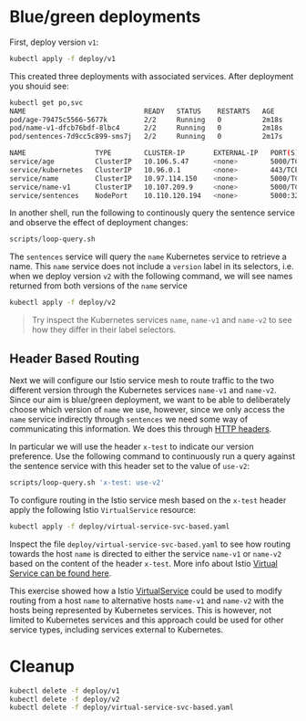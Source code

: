 # Blue/green deployments

First, deploy version `v1`:

```sh
kubectl apply -f deploy/v1
```

This created three deployments with associated services. After deployment you shouid see:

```sh
kubectl get po,svc
NAME                             READY   STATUS    RESTARTS   AGE
pod/age-79475c5566-5677k         2/2     Running   0          2m18s
pod/name-v1-dfcb76bdf-8lbc4      2/2     Running   0          2m18s
pod/sentences-7d9cc5c899-sms7j   2/2     Running   0          2m17s

NAME                 TYPE        CLUSTER-IP       EXTERNAL-IP   PORT(S)          AGE
service/age          ClusterIP   10.106.5.47      <none>        5000/TCP         2m18s
service/kubernetes   ClusterIP   10.96.0.1        <none>        443/TCP          39m
service/name         ClusterIP   10.97.114.150    <none>        5000/TCP         2m18s
service/name-v1      ClusterIP   10.107.209.9     <none>        5000/TCP         2m18s
service/sentences    NodePort    10.110.120.194   <none>        5000:32005/TCP   2m17s
```

In another shell, run the following to continously query the sentence service
and observe the effect of deployment changes:

```sh
scripts/loop-query.sh
```

The `sentences` service will query the `name` Kubernetes service to retrieve a
name. This `name` service does not include a `version` label in its selectors,
i.e. when we deploy version `v2` with the following command, we will see names
returned from both versions of the `name` service

```sh
kubectl apply -f deploy/v2
```

> Try inspect the Kubernetes services `name`, `name-v1` and `name-v2` to see how they differ in their label selectors.

## Header Based Routing

Next we will configure our Istio service mesh to route traffic to the two
different version through the Kubernetes services `name-v1` and `name-v2`. Since
our aim is blue/green deployment, we want to be able to deliberately choose
which version of `name` we use, however, since we only access the `name` service
indirectly through `sentences` we need some way of communicating this
information. We does this through [HTTP headers](https://en.wikipedia.org/wiki/List_of_HTTP_header_fields).

In particular we will use the header `x-test` to indicate our version
preference. Use the following command to continuously run a query against the
sentence service with this header set to the value of `use-v2`:


```sh
scripts/loop-query.sh 'x-test: use-v2'
```

To configure routing in the Istio service mesh based on the `x-test` header
apply the following Istio `VirtualService` resource:

```sh
kubectl apply -f deploy/virtual-service-svc-based.yaml
```

Inspect the file `deploy/virtual-service-svc-based.yaml` to see how routing
towards the host `name` is directed to either the service `name-v1` or `name-v2`
based on the content of the header `x-test`. More info about Istio [Virtual
Service can be found
here](https://istio.io/latest/docs/reference/config/networking/virtual-service).

This exercise showed how a Istio
[VirtualService](https://istio.io/latest/docs/reference/config/networking/virtual-service/)
could be used to modify routing from a host `name` to alternative hosts
`name-v1` and `name-v2` with the hosts being represented by Kubernetes
services. This is however, not limited to Kubernetes services and this approach
could be used for other service types, including services external to
Kubernetes.

# Cleanup

```sh
kubectl delete -f deploy/v1
kubectl delete -f deploy/v2
kubectl delete -f deploy/virtual-service-svc-based.yaml
```